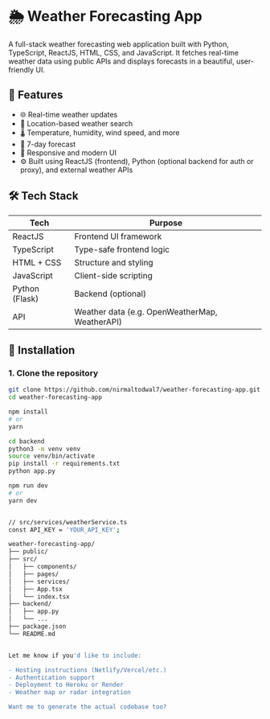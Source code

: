 # 🌦️ Weather Forecasting App

A full-stack weather forecasting web application built with Python, TypeScript, ReactJS, HTML, CSS, and JavaScript. It fetches real-time weather data using public APIs and displays forecasts in a beautiful, user-friendly UI.

## 🚀 Features

- 🌐 Real-time weather updates
- 📍 Location-based weather search
- 🌡️ Temperature, humidity, wind speed, and more
- 📆 7-day forecast
- 🎨 Responsive and modern UI
- ⚙️ Built using ReactJS (frontend), Python (optional backend for auth or proxy), and external weather APIs

## 🛠️ Tech Stack

| Tech           | Purpose                     |
|----------------|-----------------------------|
| ReactJS        | Frontend UI framework       |
| TypeScript     | Type-safe frontend logic    |
| HTML + CSS     | Structure and styling       |
| JavaScript     | Client-side scripting       |
| Python (Flask) | Backend (optional)          |
| API            | Weather data (e.g. OpenWeatherMap, WeatherAPI) |


## 🔧 Installation

### 1. Clone the repository

```bash
git clone https://github.com/nirmaltodwal7/weather-forecasting-app.git
cd weather-forecasting-app

npm install
# or
yarn

cd backend
python3 -m venv venv
source venv/bin/activate
pip install -r requirements.txt
python app.py

npm run dev
# or
yarn dev


// src/services/weatherService.ts
const API_KEY = 'YOUR_API_KEY';

weather-forecasting-app/
├── public/
├── src/
│   ├── components/
│   ├── pages/
│   ├── services/
│   ├── App.tsx
│   └── index.tsx
├── backend/
│   ├── app.py
│   └── ...
├── package.json
└── README.md


Let me know if you'd like to include:

- Hosting instructions (Netlify/Vercel/etc.)
- Authentication support
- Deployment to Heroku or Render
- Weather map or radar integration

Want me to generate the actual codebase too?
